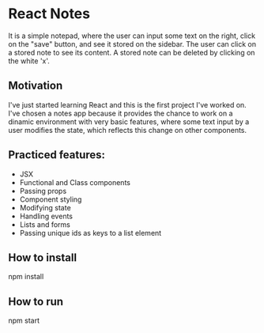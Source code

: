 # React Notes
It is a simple notepad, where the user can input some text on the right, click on the "save" button, and see it stored on the sidebar.
The user can click on a stored note to see its content.
A stored note can be deleted by clicking on the white 'x'.

## Motivation
I've just started learning React and this is the first project I've worked on.
I've chosen a notes app because it provides the chance to work on a dinamic environment with very basic features, where some text input by a user modifies the state, which reflects this change on other components.

## Practiced features:
- JSX
- Functional and Class components
- Passing props
- Component styling
- Modifying state
- Handling events
- Lists and forms
- Passing unique ids as keys to a list element

## How to install
npm install

## How to run
npm start